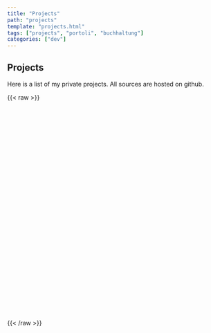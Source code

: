 ```yaml
---
title: "Projects"
path: "projects"
template: "projects.html"
tags: ["projects", "portoli", "buchhaltung"]
categories: ["dev"]
---
```


## Projects

Here is a list of my private projects. All sources are hosted on github.

{{< raw >}}
<div style="display: grid;grid-template-columns: repeat(3, 1fr);grid-gap: 10px;">
    <div class="repo-card" style="height: 240px" data-repo="portfolioplus/portoli"></div>
    <div class="repo-card" style="height: 240px" data-repo="portfolioplus/pytickersymbols"></div>
    <div class="repo-card" style="height: 240px" data-repo="portfolioplus/pystockfilter"></div>
    <div class="repo-card" style="height: 240px" data-repo="portfolioplus/pystockdb"></div>
    <div class="repo-card" style="height: 240px" data-repo="portfolioplus/pytickersymbols"></div>
    <div class="repo-card" style="height: 240px" data-repo="SlashGordon/buchhaltung"></div>
</div>
{{< /raw >}}




